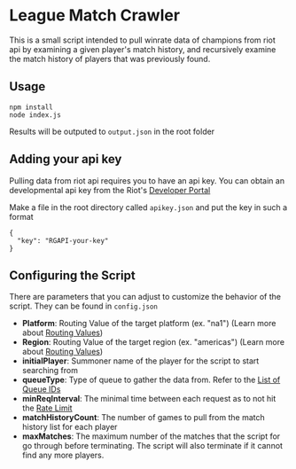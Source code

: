 # League Match Crawler

This is a small script intended to pull winrate data of champions from riot api by examining a given player's match history, and recursively examine the match history of players that was previously found.

## Usage

```
npm install
node index.js
```

Results will be outputed to ``output.json`` in the root folder

## Adding your api key

Pulling data from riot api requires you to have an api key. You can obtain an developmental api key from the Riot's [Developer Portal](https://developer.riotgames.com/) 

Make a file in the root directory called ``apikey.json`` and put the key in such a format

```
{
  "key": "RGAPI-your-key"
}
```

## Configuring the Script

There are parameters that you can adjust to customize the behavior of the script. They can be found in ``config.json``

- **Platform**: Routing Value of the target platform (ex. "na1") (Learn more about [Routing Values](https://developer.riotgames.com/docs/lol#_routing-values))
- **Region**: Routing Value of the target region (ex. "americas") (Learn more about [Routing Values](https://developer.riotgames.com/docs/lol#_routing-values))
- **initialPlayer**: Summoner name of the player for the script to start searching from
- **queueType**: Type of queue to gather the data from. Refer to the [List of Queue IDs](https://static.developer.riotgames.com/docs/lol/queues.json)
- **minReqInterval**: The minimal time between each request as to not hit the [Rate Limit](https://developer.riotgames.com/docs/portal#web-apis_rate-limiting)
- **matchHistoryCount**: The number of games to pull from the match history list for each player
- **maxMatches**: The maximum number of the matches that the script for go through before terminating. The script will also terminate if it cannot find any more players.
